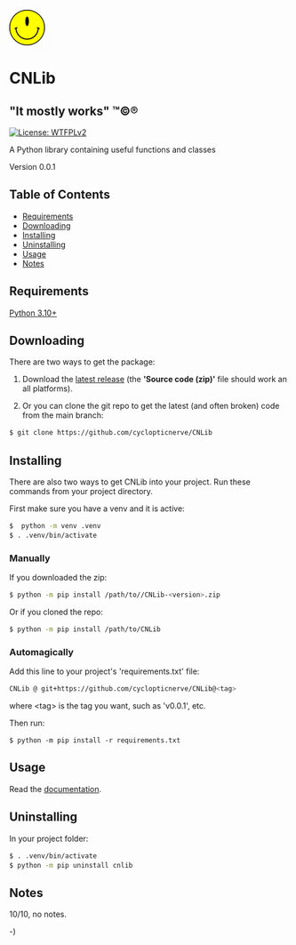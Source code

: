 <!----------------------------------------------------------------------------->
<!-- Project : CNLib                                           /          \  -->
<!-- Filename: README.md                                      |     ()     | -->
<!-- Date    : 06/12/2025                                     |            | -->
<!-- Author  : cyclopticnerve                                 |   \____/   | -->
<!-- License : WTFPLv2                                         \          /  -->
<!----------------------------------------------------------------------------->

![](images/cnlib.png)
# CNLib

## "It mostly works" ™©®

[![License: WTFPLv2](https://img.shields.io/badge/License-WTFPL-brightgreen.svg)](http://www.wtfpl.net)

<!-- __RM_SHORT_DESC__ -->
A Python library containing useful functions and classes
<!-- __RM_SHORT_DESC__ -->

<!-- __RM_VERSION__ -->
Version 0.0.1
<!-- __RM_VERSION__ -->

<!-- ![alt-text](readme/screenshot.png) -->

## Table of Contents
- [Requirements](#requirements)
- [Downloading](#downloading)
- [Installing](#installing)
- [Uninstalling](#uninstalling)
- [Usage](#usage)
- [Notes](#notes)

## Requirements
<!-- __RM_DEPS__ -->
[Python 3.10+](https://python.org)
<!-- __RM_DEPS__ -->

## Downloading

There are two ways to get the package:

1. Download the [latest
release](https://github.com/cyclopticnerve/CNLib/releases/latest) (the
**'Source code (zip)'**
file should work an all platforms).


2. Or you can clone the git repo to get the latest (and often broken) code from
   the main branch:
```bash
$ git clone https://github.com/cyclopticnerve/CNLib
```

## Installing

<!-- __RM_PKG__ -->
There are also two ways to get CNLib into your project.
Run these commands from your project directory.

First make sure you have a venv and it is active:
```bash
$  python -m venv .venv
$ . .venv/bin/activate
```

### Manually

If you downloaded the zip:
```bash
$ python -m pip install /path/to//CNLib-<version>.zip
```

Or if you cloned the repo:
```bash
$ python -m pip install /path/to/CNLib
```

### Automagically
Add this line to your project's 'requirements.txt' file:
```bash
CNLib @ git+https://github.com/cyclopticnerve/CNLib@<tag>
```
where \<tag\> is the tag you want, such as 'v0.0.1', etc.

Then run:
```
$ python -m pip install -r requirements.txt
```

<!-- __RM_PKG__ -->

## Usage
Read the [documentation](https://cyclopticnerve.github.io/CNLib/).

## Uninstalling

<!-- __RM_PKG__ -->
In your project folder:
```bash
$ . .venv/bin/activate
$ python -m pip uninstall cnlib
```
<!-- __RM_PKG__ -->

## Notes
10/10, no notes.

-)
<!-- -) -->
